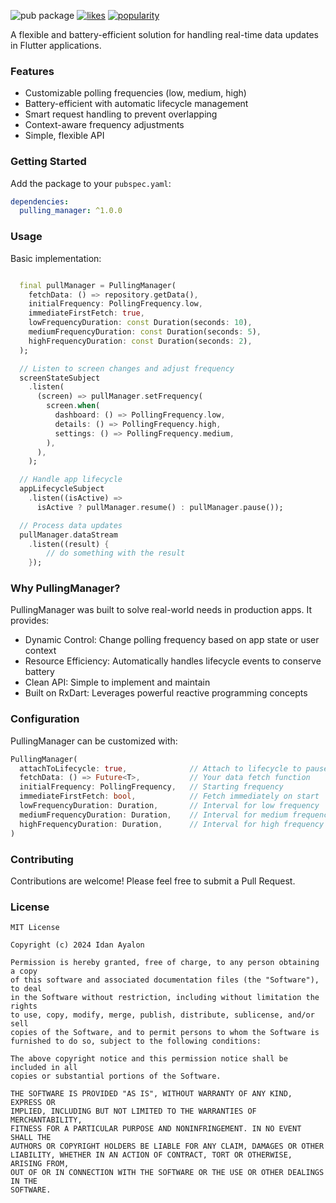 ![pub package](https://img.shields.io/badge/version-0.1.0-blue)
[![likes](https://img.shields.io/pub/likes/pulling_manager?logo=dart)](https://pub.dev/packages/pulling_manager/score)
[![popularity](https://img.shields.io/pub/popularity/pulling_manager?logo=dart)](https://pub.dev/packages/pulling_manager/score)
  
A flexible and battery-efficient solution for handling real-time data updates in Flutter applications.

### Features

- Customizable polling frequencies (low, medium, high)
- Battery-efficient with automatic lifecycle management
- Smart request handling to prevent overlapping
- Context-aware frequency adjustments
- Simple, flexible API

### Getting Started

Add the package to your `pubspec.yaml`:

```yaml
dependencies:
  pulling_manager: ^1.0.0
```

### Usage

Basic implementation:

```dart

  final pullManager = PullingManager(
    fetchData: () => repository.getData(),
    initialFrequency: PollingFrequency.low,
    immediateFirstFetch: true,
    lowFrequencyDuration: const Duration(seconds: 10), 
    mediumFrequencyDuration: const Duration(seconds: 5),
    highFrequencyDuration: const Duration(seconds: 2),
  );

  // Listen to screen changes and adjust frequency
  screenStateSubject
    .listen(
      (screen) => pullManager.setFrequency(
        screen.when(
          dashboard: () => PollingFrequency.low,    
          details: () => PollingFrequency.high,     
          settings: () => PollingFrequency.medium,  
        ),
      ),
    );

  // Handle app lifecycle 
  appLifecycleSubject
    .listen((isActive) => 
      isActive ? pullManager.resume() : pullManager.pause());

  // Process data updates
  pullManager.dataStream
    .listen((result) {
        // do something with the result
    });

```

### Why PullingManager?

PullingManager was built to solve real-world needs in production apps. It provides:

- Dynamic Control: Change polling frequency based on app state or user context
- Resource Efficiency: Automatically handles lifecycle events to conserve battery
- Clean API: Simple to implement and maintain
- Built on RxDart: Leverages powerful reactive programming concepts

### Configuration

PullingManager can be customized with:

```dart
PullingManager(
  attachToLifecycle: true,              // Attach to lifecycle to pause in background, resume in foreground.
  fetchData: () => Future<T>,           // Your data fetch function
  initialFrequency: PollingFrequency,   // Starting frequency
  immediateFirstFetch: bool,            // Fetch immediately on start
  lowFrequencyDuration: Duration,       // Interval for low frequency
  mediumFrequencyDuration: Duration,    // Interval for medium frequency
  highFrequencyDuration: Duration,      // Interval for high frequency
)
```

### Contributing

Contributions are welcome! Please feel free to submit a Pull Request.

### License

```
MIT License

Copyright (c) 2024 Idan Ayalon

Permission is hereby granted, free of charge, to any person obtaining a copy
of this software and associated documentation files (the "Software"), to deal
in the Software without restriction, including without limitation the rights
to use, copy, modify, merge, publish, distribute, sublicense, and/or sell
copies of the Software, and to permit persons to whom the Software is
furnished to do so, subject to the following conditions:

The above copyright notice and this permission notice shall be included in all
copies or substantial portions of the Software.

THE SOFTWARE IS PROVIDED "AS IS", WITHOUT WARRANTY OF ANY KIND, EXPRESS OR
IMPLIED, INCLUDING BUT NOT LIMITED TO THE WARRANTIES OF MERCHANTABILITY,
FITNESS FOR A PARTICULAR PURPOSE AND NONINFRINGEMENT. IN NO EVENT SHALL THE
AUTHORS OR COPYRIGHT HOLDERS BE LIABLE FOR ANY CLAIM, DAMAGES OR OTHER
LIABILITY, WHETHER IN AN ACTION OF CONTRACT, TORT OR OTHERWISE, ARISING FROM,
OUT OF OR IN CONNECTION WITH THE SOFTWARE OR THE USE OR OTHER DEALINGS IN THE
SOFTWARE.
```
